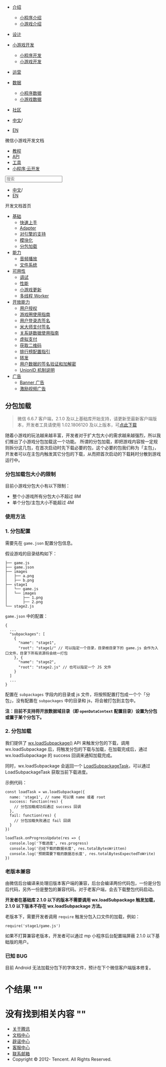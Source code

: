 <div class="book with-summary">

<div class="head">

<div class="head_box">

# [](javascript:; "_('微信公众平台 小程序')")

<div class="header_ctrls">

*   [介绍](javascript:;)
    *   [小程序介绍](https://developers.weixin.qq.com/miniprogram/introduction/index.html?t=18091022)
    *   [小游戏介绍](https://developers.weixin.qq.com/minigame/introduction/index.html?t=18091022)
*   [设计](https://developers.weixin.qq.com/miniprogram/design/index.html?t=18091022)
*   [小游戏开发](javascript:;)
    *   [小程序开发](https://developers.weixin.qq.com/miniprogram/dev/index.html?t=18091022)
    *   [小游戏开发](https://developers.weixin.qq.com/minigame/dev/index.html?t=18091022)
*   [运营](https://developers.weixin.qq.com/miniprogram/product/index.html?t=18091022)
*   [数据](javascript:;)
    *   [小程序数据](https://developers.weixin.qq.com/miniprogram/analysis/index.html?t=18091022)
    *   [小游戏数据](https://developers.weixin.qq.com/minigame/analysis/index.html?t=18091022)
*   [社区](https://developers.weixin.qq.com/)

*   [中文](https://developers.weixin.qq.com/minigame/dev/tutorial/base/subpackages.html?t=18091022)<span class="split-line">/</span>
*   [EN](https://developers.weixin.qq.com/minigame/en/dev/tutorial/base/subpackages.html?t=18091022)

</div>

</div>

</div>

<div class="sub_nav_box">

<div class="sub_nav_inner">

<div class="book-summary-opr" id="js-book-summary-opr"><a class="book-summary-btn"></a></div>

<div class="top_sub_nav">

<div class="top_title_wap"><span class="icon_title icon_dev"></span>

微信小游戏开发文档

</div>

*   [教程](../../)
*   [API](../../api/render/canvas/wx.createCanvas.html)
*   [工具](../../devtools/devtools.html)
*   [小程序·云开发](../../wxcloud/basis/getting-started.html)

</div>

<div id="book-search-input" role="search">

<form><label for="search-input" class="search-icon" id="js-search-icon"></label><input type="text" id="search-input" name="search-input" placeholder="搜索"> </form>

</div>

*   [中文](https://developers.weixin.qq.com/minigame/dev/tutorial/base/subpackages.html?t=18091022)<span class="split-line">/</span>
*   [EN](https://developers.weixin.qq.com/minigame/en/dev/tutorial/base/subpackages.html?t=18091022)

</div>

</div>

<div class="book-summary">

<div class="book-summary-home" id="js-summary-home"><a><span class="icon_home_s icon_dev"></span><span class="s_title_2">开发文档首页</span></a></div>

<nav role="navigation">

*   [基础](../../)
    *   [快速上手](../../)
    *   [Adapter](./adapter.html)
    *   [对引擎的支持](./engine.html)
    *   [模块化](./module.html)
    *   [分包加载](./subpackages.html)
*   [能力](../ability/audio.html)
    *   [音频播放](../ability/audio.html)
    *   [文件系统](../ability/file-system.html)
*   [可用性](../usability/debug.html)
    *   [调试](../usability/debug.html)
    *   [性能](../usability/performance.html)
    *   [小游戏更新](../usability/update.html)
    *   [多线程 Worker](../usability/worker.html)
*   [开放能力](../open-ability/authorize.html)
    *   [用户授权](../open-ability/authorize.html)
    *   [游戏圈使用指南](../open-ability/game-club.html)
    *   [用户登录态签名](../open-ability/http-signature.html)
    *   [米大师支付签名](../open-ability/midas-signature.html)
    *   [关系链数据使用指南](../open-ability/open-data.html)
    *   [虚拟支付](../open-ability/payment.html)
    *   [获取二维码](../open-ability/qrcode.html)
    *   [排行榜配置指引](../open-ability/ranklist.html)
    *   [转发](../open-ability/share.html)
    *   [用户数据的签名验证和加解密](../open-ability/signature.html)
    *   [UnionID 机制说明](../open-ability/union-id.html)
*   [广告](../ad/banner-ad.html)
    *   [Banner 广告](../ad/banner-ad.html)
    *   [激励视频广告](../ad/rewarded-video-ad.html)

</nav>

</div>

<div class="book-body">

<div class="body-inner">

<div class="page-wrapper" tabindex="-1" role="main">

<div class="page-inner">

<div id="book-search-results">

<div class="search-noresults">

<section class="normal markdown-section">

## 分包加载

> 微信 6.6.7 客户端，2.1.0 及以上基础库开始支持，请更新至最新客户端版本，开发者工具请使用 1.02.1806120 及以上版本，可[点此下载](https://developers.weixin.qq.com/miniprogram/dev/devtools/download.html?t=18091022)

随着小游戏的玩法越来越丰富，开发者对于扩大包大小的需求越来越强烈，所以我们推出了小游戏分包加载这一个功能。 所谓的分包加载，即把游戏内容按一定规则拆分这几包，在首次启动时先下载必要的包，这个必要的包我们称为「主包」，开发者可以在主包内触发其它分包的下载，从而把首次启动的下载耗时分散到游戏运行中。

### 分包加载包大小的限制

目前小游戏分包大小有以下限制：

*   整个小游戏所有分包大小不超过 8M
*   单个分包/主包大小不能超过 4M

### 使用方法

### 1\. 分包配置

需要先在 `game.json` 配置分包信息。

假设游戏的目录结构如下：

    ├── game.js
    ├── game.json
    ├── images
    │   ├── a.png
    │   ├── b.png
    ├── stage1
    │   └── game.js
    │   └── images
    │       ├── 1.png
    │       ├── 2.png
    └── stage2.js

`game.json` 中的配置：

    {
      ...
      "subpackages": [
        {
          "name": "stage1",
          "root": "stage1/" // 可以指定一个目录，目录根目录下的 game.js 会作为入口文件，目录下所有资源将会统一打包
        }, {
          "name": "stage2",
          "root": "stage2.js" // 也可以指定一个 JS 文件
        }
      ]
      ...
    }

配置在 `subpackages` 字段内的目录或 js 文件，将按照配置打包成一个个「分包」，没有配置在 `subpackages` 中的目录和 js，将会被打包到主包中。

**注：目前不支持将开放数据域目录（即 `openDataContext` 配置目录）设置为分包或置于某个分包下。**

### 2\. 分包加载

我们提供了 [wx.loadSubpackage()](../../api/subpackages/wx.loadSubpackage.html) API 来触发分包的下载，调用 wx.loadSubpackage 后，将触发分包的下载与加载，在加载完成后，通过 wx.loadSubpackage 的 success 回调来通知加载完成。

同时，wx.loadSubpackage 会返回一个 [LoadSubpackageTask](../../api/subpackages/LoadSubpackageTask.html)，可以通过 LoadSubpackageTask 获取当前下载进度。

示例代码：

    const loadTask = wx.loadSubpackage({
      name: 'stage1', // name 可以填 name 或者 root
      success: function(res) {
        // 分包加载成功后通过 success 回调
      },
      fail: function(res) {
        // 分包加载失败通过 fail 回调
      }
    })

    loadTask.onProgressUpdate(res => {
      console.log('下载进度', res.progress)
      console.log('已经下载的数据长度', res.totalBytesWritten)
      console.log('预期需要下载的数据总长度', res.totalBytesExpectedToWrite)
    })

### 老版本兼容

由微信后台编译来处理旧版本客户端的兼容，后台会编译两份代码包，一份是分包后代码，另外一份是整包的兼容代码。对于老客户端，会去下载整包代码启动。

**开发者在基础库 2.1.0 以下的版本不需要调用 wx.loadSubpackage 触发加载，2.1.0 以下版本不存在 wx.loadSubpackage 方法。**

老版本下，需要开发者调用 `require` 触发分包入口文件的加载，例如：

    require('stage1/game.js')

如果不打算兼容老版本，开发者可以通过 mp 小程序后台配置端屏蔽 2.1.0 以下基础版的用户。

### 已知 BUG

目前 Android 无法加载分包下的字体文件，预计在下个微信客户端版本修复。

</section>

</div>

<div class="search-results">

<div class="has-results">

# <span class="search-results-count"></span>个结果 "<span class="search-query"></span>"

</div>

<div class="no-results">

# 没有找到相关内容 "<span class="search-query"></span>"

</div>

</div>

</div>

</div>

</div>

<div class="foot" id="footer">

*   [关于腾讯](https://www.tencent.com/)
*   [文档中心](https://developers.weixin.qq.com/miniprogram/introduction/index.html)
*   [辟谣中心](https://mp.weixin.qq.com/cgi-bin/opshowpage?action=dispelinfo)
*   [客服中心](https://kf.qq.com/product/wx_xcx.html)
*   [联系邮箱](mailto:weixinmp@qq.com)
*   Copyright © 2012-<span id="s_copyright_year"></span> Tencent. All Rights Reserved.

</div>

</div>

[](./module.html)</div>

</div>